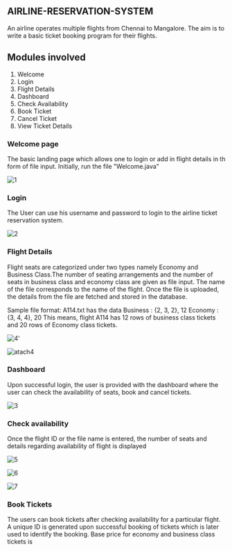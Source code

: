 ## AIRLINE-RESERVATION-SYSTEM

An airline operates multiple flights from Chennai to Mangalore. The aim is to write a basic
ticket booking program for their flights.

## Modules involved 
1) Welcome
2) Login
3) Flight Details
4) Dashboard
5) Check Availability
6) Book Ticket
7) Cancel Ticket
8) View Ticket Details

### Welcome page
The basic landing page which allows one to login or add in flight details in th form of file 
input. Initially, run the file "Welcome.java"

![1](https://user-images.githubusercontent.com/58515646/115336273-83144780-a1bc-11eb-880f-93a894985b2b.JPG)

### Login
The User can use his username and password to login to the airline ticket reservation system.

![2](https://user-images.githubusercontent.com/58515646/115336363-b7880380-a1bc-11eb-9c98-49a295448443.JPG)

### Flight Details
Flight seats are categorized under two types namely Economy and Business Class.The number of seating arrangements and 
the number of seats in business class and economy class are given as file input. The name of the file corresponds to the 
name of the flight. Once the file is uploaded, the details from the file are fetched and stored in the database.

Sample file format:
A114.txt has the data
Business : {2, 3, 2}, 12
Economy : {3, 4, 4}, 20
This means, flight A114 has 12 rows of business class tickets and 20 rows of Economy class tickets.

![4](https://user-images.githubusercontent.com/58515646/115336866-9ecc1d80-a1bd-11eb-8902-802d7136c8dc.JPG)'

![atach4](https://user-images.githubusercontent.com/58515646/115336941-bd321900-a1bd-11eb-820c-1859dbda0926.JPG)

### Dashboard
Upon successful login, the user is provided with the dashboard where the user can check the availability of seats, book and
cancel tickets.

![3](https://user-images.githubusercontent.com/58515646/115337188-26199100-a1be-11eb-8d53-5e7dace50994.JPG)

### Check availability
Once the flight ID or the file name is entered, the number of seats and details regarding availability of flight is displayed

![5](https://user-images.githubusercontent.com/58515646/115337519-c079d480-a1be-11eb-90ca-69c36f9d50a8.JPG)

![6](https://user-images.githubusercontent.com/58515646/115337543-ce2f5a00-a1be-11eb-8cb8-025f5fc4fa59.JPG)

![7](https://user-images.githubusercontent.com/58515646/115337570-d8e9ef00-a1be-11eb-8804-0b01d8416c56.JPG)

### Book Tickets
The users can book tickets after checking availability for a particular flight. A unique ID is generated upon successful
booking of tickets which is later used to identify the booking. Base price for economy and business class tickets is 




